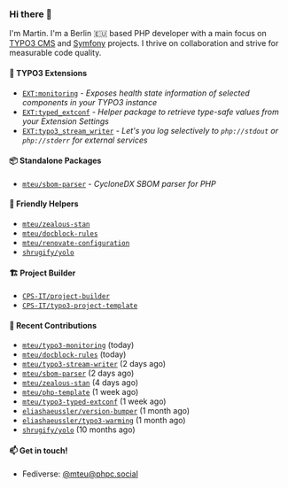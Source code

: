 ### Hi there 👋

I'm Martin. I'm a Berlin 🇪🇺 based PHP developer with a main focus on [TYPO3 CMS](https://typo3.org/) and [Symfony](https://symfony.com/) projects. I thrive on
collaboration and strive for measurable code quality.

#### 🧡 TYPO3 Extensions
- [`EXT:monitoring`](https://github.com/mteu/typo3-monitoring) - _Exposes health state information of selected components in your TYPO3 instance_
- [`EXT:typed_extconf`](https://github.com/mteu/typo3-typed-extconf) - _Helper package to retrieve type-safe values from your Extension Settings_
- [`EXT:typo3_stream_writer`](https://github.com/mteu/typo3-stream-writer) - _Let's you log selectively to `php://stdout` or `php://stderr` for external services_

#### 📦 Standalone Packages
- [`mteu/sbom-parser`](https://github.com/mteu/sbom-parser) - _CycloneDX SBOM parser for PHP_

#### 🚜 Friendly Helpers
- [`mteu/zealous-stan`](https://github.com/mteu/zealous-stan)
- [`mteu/docblock-rules`](https://github.com/mteu/docblock-rules)
- [`mteu/renovate-configuration`](https://github.com/mteu/renovate-configuration)
- [`shrugify/yolo`](https://github.com/shrugify/yolo)

#### 🏗️ Project Builder

- [`CPS-IT/project-builder`](https://github.com/CPS-IT/project-builder)
- [`CPS-IT/typo3-project-template`](https://github.com/CPS-IT/typo3-project-template)

#### 👷 Recent Contributions


- [`mteu/typo3-monitoring`](https://github.com/mteu/typo3-monitoring) (today)
- [`mteu/docblock-rules`](https://github.com/mteu/docblock-rules) (today)
- [`mteu/typo3-stream-writer`](https://github.com/mteu/typo3-stream-writer) (2 days ago)
- [`mteu/sbom-parser`](https://github.com/mteu/sbom-parser) (2 days ago)
- [`mteu/zealous-stan`](https://github.com/mteu/zealous-stan) (4 days ago)
- [`mteu/php-template`](https://github.com/mteu/php-template) (1 week ago)
- [`mteu/typo3-typed-extconf`](https://github.com/mteu/typo3-typed-extconf) (1 week ago)
- [`eliashaeussler/version-bumper`](https://github.com/eliashaeussler/version-bumper) (1 month ago)
- [`eliashaeussler/typo3-warming`](https://github.com/eliashaeussler/typo3-warming) (1 month ago)
- [`shrugify/yolo`](https://github.com/shrugify/yolo) (10 months ago)

#### 📫 Get in touch!

- Fediverse: [@mteu@phpc.social](https://phpc.social/@mteu)

